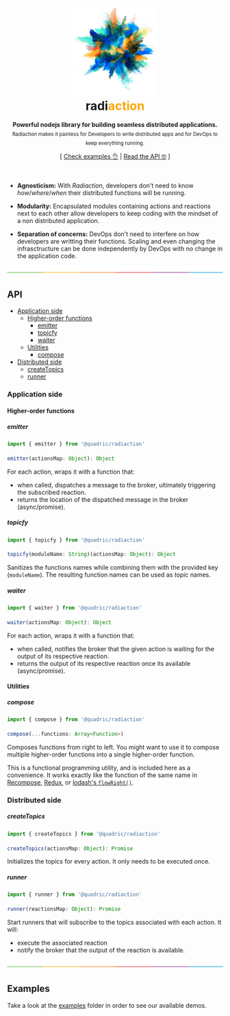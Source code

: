<h1 align="center"><img src=".github/representation.jpg" width="200" /><br>radi<font color="orange">action</font></h1>

<p align="center">
<strong>Powerful nodejs library for building seamless distributed applications.</strong><br />
<sub>Radiaction makes it painless for Developers to write distributed apps and for DevOps to keep everything running.</sub>
</p>
<p align="center">
  [ <a href="./examples">Check  examples 👌</a> | <a href="#api">Read the API 🤓</a> ]
</p>
<br />

* **Agnosticism:** With _Radiaction_, developers don't need to know _how_/_where_/_when_ their distributed functions will be running.

* **Modularity:** Encapsulated modules containing actions and reactions next to each other allow developers to keep coding with the mindset of a non distributed application.

* **Separation of concerns:** DevOps don't need to interfere on how developers are writting their functions. Scaling and even changing the infrasctructure can be done independently by DevOps with no change in the application code.

![divider](.github/divider.png)

## API

* [Application side](#application-side)
  * [Higher-order functions](#higher-order-functions)
    * [emitter](#emitter)
    * [topicfy](#topicfy)
    * [waiter](#waiter)
  * [Utilities](#utilities)
    * [compose](#compose)
* [Distributed side](#distributed-side)
  * [createTopics](#createtopics)
  * [runner](#runner)

### Application side

#### Higher-order functions

##### emitter

```typescript
import { emitter } from '@quadric/radiaction'

emitter(actionsMap: Object): Object
```

For each action, wraps it with a function that:

* when called, dispatches a message to the broker, ultimately triggering the subscribed reaction.
* returns the location of the dispatched message in the broker (async/promise).

##### topicfy

```typescript
import { topicfy } from '@quadric/radiaction'

topicfy(moduleName: String)(actionsMap: Object): Object
```

Sanitizes the functions names while combining them with the provided key (`moduleName`). The resulting function names can be used as _topic_ names.

##### waiter

```typescript
import { waiter } from '@quadric/radiaction'

waiter(actionsMap: Object): Object
```

For each action, wraps it with a function that:

* when called, notifies the broker that the given action is waiting for the output of its respective reaction.
* returns the output of its respective reaction once its available (async/promise).

#### Utilities

##### compose

```typescript
import { compose } from '@quadric/radiaction'

compose(...functions: Array<Function>)
```

Composes functions from right to left. You might want to use it to compose multiple higher-order functions into a single higher-order function.

This is a functional programming utility, and is included here as a convenience. It works exactly like the function of the same name in [Recompose](https://github.com/acdlite/recompose/blob/master/docs/API.md#compose), [Redux](https://github.com/reactjs/redux/blob/master/docs/api/compose.md), or [lodash's `flowRight()`](https://lodash.com/docs/4.17.5#flowRight).

### Distributed side

##### createTopics

```typescript
import { createTopics } from '@quadric/radiaction'

createTopics(actionsMap: Object): Promise
```

Initializes the topics for every action. It only needs to be executed once.

##### runner

```typescript
import { runner } from '@quadric/radiaction'

runner(reactionsMap: Object): Promise
```

Start runners that will subscribe to the topics associated with each action. It will:

* execute the associated reaction
* notify the broker that the output of the reaction is available.

![divider](.github/divider.png)

## Examples

Take a look at the [examples](./examples) folder in order to see our available demos.
